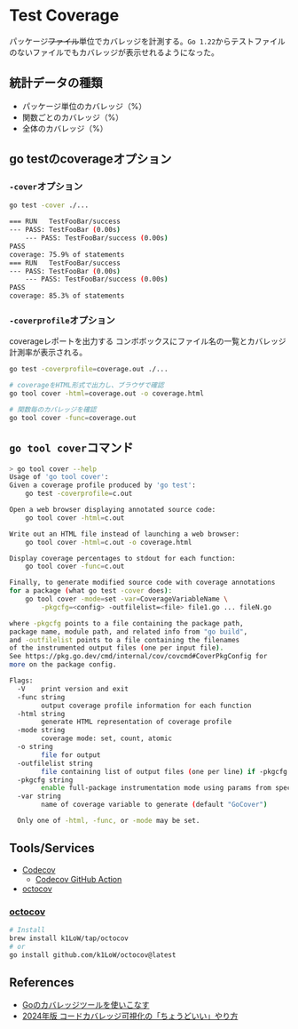 # Test Coverage

パッケージ~~ファイル~~単位でカバレッジを計測する。`Go 1.22`からテストファイルのないファイルでもカバレッジが表示せれるようになった。

## 統計データの種類

- パッケージ単位のカバレッジ（%）
- 関数ごとのカバレッジ（%）
- 全体のカバレッジ（%）

## go testのcoverageオプション

### `-cover`オプション

```sh
go test -cover ./...

=== RUN   TestFooBar/success
--- PASS: TestFooBar (0.00s)
    --- PASS: TestFooBar/success (0.00s)
PASS
coverage: 75.9% of statements
=== RUN   TestFooBar/success
--- PASS: TestFooBar (0.00s)
    --- PASS: TestFooBar/success (0.00s)
PASS
coverage: 85.3% of statements
```

### `-coverprofile`オプション

coverageレポートを出力する
コンボボックスにファイル名の一覧とカバレッジ計測率が表示される。

```sh
go test -coverprofile=coverage.out ./...

# coverageをHTML形式で出力し、ブラウザで確認
go tool cover -html=coverage.out -o coverage.html

# 関数毎のカバレッジを確認
go tool cover -func=coverage.out
```

## `go tool cover`コマンド

```sh
> go tool cover --help
Usage of 'go tool cover':
Given a coverage profile produced by 'go test':
    go test -coverprofile=c.out

Open a web browser displaying annotated source code:
    go tool cover -html=c.out

Write out an HTML file instead of launching a web browser:
    go tool cover -html=c.out -o coverage.html

Display coverage percentages to stdout for each function:
    go tool cover -func=c.out

Finally, to generate modified source code with coverage annotations
for a package (what go test -cover does):
    go tool cover -mode=set -var=CoverageVariableName \
        -pkgcfg=<config> -outfilelist=<file> file1.go ... fileN.go

where -pkgcfg points to a file containing the package path,
package name, module path, and related info from "go build",
and -outfilelist points to a file containing the filenames
of the instrumented output files (one per input file).
See https://pkg.go.dev/cmd/internal/cov/covcmd#CoverPkgConfig for
more on the package config.

Flags:
  -V    print version and exit
  -func string
        output coverage profile information for each function
  -html string
        generate HTML representation of coverage profile
  -mode string
        coverage mode: set, count, atomic
  -o string
        file for output
  -outfilelist string
        file containing list of output files (one per line) if -pkgcfg is in use
  -pkgcfg string
        enable full-package instrumentation mode using params from specified config file
  -var string
        name of coverage variable to generate (default "GoCover")

  Only one of -html, -func, or -mode may be set.
```

## Tools/Services

- [Codecov](https://about.codecov.io/)
  - [Codecov GitHub Action](https://github.com/codecov/codecov-action)
- [octocov](https://github.com/k1LoW/octocov)

### [octocov](https://github.com/k1LoW/octocov)

```sh
# Install
brew install k1LoW/tap/octocov
# or
go install github.com/k1LoW/octocov@latest
```

## References

- [Goのカバレッジツールを使いこなす](https://gihyo.jp/article/2023/03/tukinami-go-05)
- [2024年版 コードカバレッジ可視化の「ちょうどいい」やり方](https://www.estie.jp/blog/entry/2024/08/09/141550)
